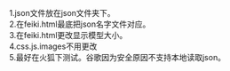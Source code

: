 1.json文件放在json文件夹下。<br>
2.在feiki.html最底把json名字文件对应。<br>
3.在feiki.html更改显示模型大小。<br>
4.css.js.images不用更改<br>
5.最好在火狐下测试。谷歌因为安全原因不支持本地读取json。<br>
